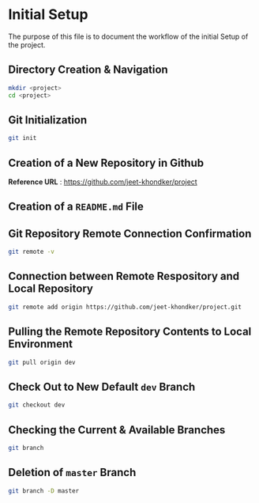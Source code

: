 # Initial Setup

The purpose of this file is to document the workflow of the initial Setup of the project.

## Directory Creation & Navigation

```sh
mkdir <project>
cd <project>
```

## Git Initialization

```sh
git init
```

## Creation of a New Repository in Github
<b>Reference URL</b> : https://github.com/jeet-khondker/project

## Creation of a `README.md` File

## Git Repository Remote Connection Confirmation

```sh
git remote -v
```

## Connection between Remote Respository and Local Repository

```sh
git remote add origin https://github.com/jeet-khondker/project.git
```

## Pulling the Remote Repository Contents to Local Environment

```sh
git pull origin dev
```

## Check Out to New Default `dev` Branch

```sh
git checkout dev
```

## Checking the Current & Available Branches

```sh
git branch
```

## Deletion of `master` Branch

```sh
git branch -D master
```